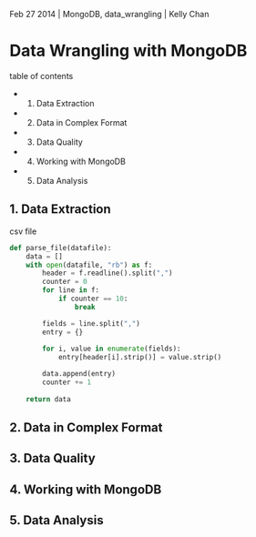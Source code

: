 Feb 27 2014 | MongoDB, data_wrangling | Kelly Chan
# Data Wrangling with MongoDB

table of contents
- 1. Data Extraction
- 2. Data in Complex Format
- 3. Data Quality
- 4. Working with MongoDB
- 5. Data Analysis

## 1. Data Extraction

csv file
```python
def parse_file(datafile):
    data = []
    with open(datafile, "rb") as f:
        header = f.readline().split(",")
        counter = 0
        for line in f:
            if counter == 10:
                break

        fields = line.split(",")
        entry = {}
        
        for i, value in enumerate(fields):
            entry[header[i].strip()] = value.strip()

        data.append(entry)
        counter += 1
        
    return data
```


## 2. Data in Complex Format
## 3. Data Quality
## 4. Working with MongoDB
## 5. Data Analysis
